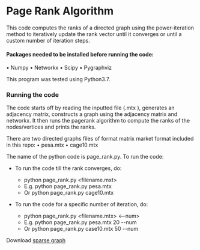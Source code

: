 # Page Rank Algorithm
This code computes the ranks of a directed graph using the power-iteration method to iteratively update the rank vector until it converges or until a custom number of iteration steps. 

#### Packages needed to be installed before running the code:
•	Numpy
•	Networkx
•	Scipy
•	Pygraphviz

This program was tested using Python3.7.

### Running the code
The code starts off by reading the inputted file (.mtx ), generates an adjacency matrix, constructs a graph using the adjacency matrix and networkx. It then runs the pagerank algorithm to compute the ranks of the nodes/vertices and prints the ranks.

There are two directed graphs files of format matrix market format included in this repo:
•	pesa.mtx 
•	cage10.mtx

The name of the python code is page_rank.py. To run the code:
- To run the code till the rank converges, do:
  - python page_rank.py <filename.mxt>
  - E.g. python page_rank.py pesa.mtx 
  - Or python page_rank.py cage10.mtx

- To run the code for a specific number of iteration, do:
  - python page_rank.py <filename.mtx> <number of iteration> <--num>
  - E.g. python page_rank.py pesa.mtx 20 --num
  - Or python page_rank.py case10.mtx 50 --num

Download [sparse graph](https://sparse.tamu.edu/)
